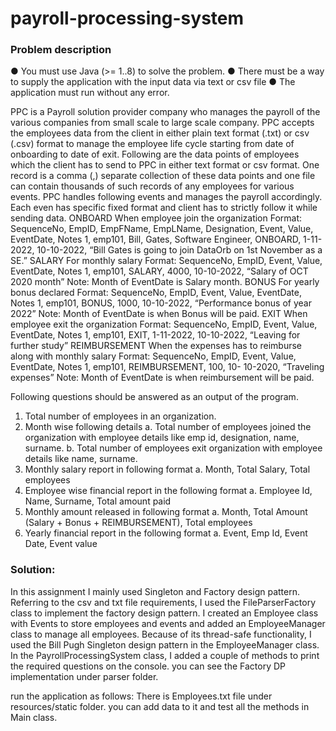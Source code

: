 # payroll-processing-system

### Problem description
● You must use Java (>= 1..8) to solve the problem.
● There must be a way to supply the application with the input data via text or csv file
● The application must run without any error.

PPC is a Payroll solution provider company who manages the payroll of the various companies from
small scale to large scale company.
PPC accepts the employees data from the client in either plain text format (.txt) or csv (.csv) format to
manage the employee life cycle starting from date of onboarding to date of exit.
Following are the data points of employees which the client has to send to PPC in either text format or
csv format. One record is a comma (,) separate collection of these data points and one file can contain
thousands of such records of any employees for various events. PPC handles following events and manages the payroll accordingly. Each even has specific fixed format
and client has to strictly follow it while sending data.
ONBOARD  When employee join the  organization
            Format: SequenceNo, EmpID,
            EmpFName, EmpLName, Designation,
            Event, Value, EventDate, Notes
            1, emp101, Bill, Gates, Software Engineer,
            ONBOARD, 1-11-2022, 10-10-2022, “Bill
            Gates is going to join DataOrb on 1st
            November as a SE.”
SALARY  For monthly salary Format: SequenceNo, EmpID, Event,
            Value, EventDate, Notes
            1, emp101, SALARY, 4000, 10-10-2022,
            “Salary of OCT 2020 month”
            Note: Month of EventDate is Salary  month.
BONUS  For yearly bonus declared Format: SequenceNo, EmpID, Event,
            Value, EventDate, Notes
            1, emp101, BONUS, 1000, 10-10-2022,
            “Performance bonus of year 2022”
            Note: Month of EventDate is when  Bonus will be paid.
EXIT  When employee exit the  organization
      Format: SequenceNo, EmpID, Event, Value, EventDate, Notes
      1, emp101, EXIT, 1-11-2022, 10-10-2022, “Leaving for further study”
REIMBURSEMENT When the expenses has to reimburse along with monthly  salary
                Format: SequenceNo, EmpID, Event, Value, EventDate, Notes
                1, emp101, REIMBURSEMENT, 100, 10- 10-2020, “Traveling expenses”
Note: Month of EventDate is when
reimbursement will be paid.

Following questions should be answered as an output of the program.
1. Total number of employees in an organization.
2. Month wise following details
   a. Total number of employees joined the organization with employee details like emp id,
   designation, name, surname.
   b. Total number of employees exit organization with employee details like name, surname.
3. Monthly salary report in following format
   a. Month, Total Salary, Total employees
4. Employee wise financial report in the following format
   a. Employee Id, Name, Surname, Total amount paid
5. Monthly amount released in following format
   a. Month, Total Amount (Salary + Bonus + REIMBURSEMENT), Total employees
6. Yearly financial report in the following format
   a. Event, Emp Id, Event Date, Event value

### Solution:

In this assignment I mainly used Singleton and Factory design pattern. Referring to the csv and txt file requirements, I used the FileParserFactory class to implement the factory design pattern.
I created an Employee class with Events to store employees and events and added an EmployeeManager class to manage all employees.
Because of its thread-safe functionality, I used the Bill Pugh Singleton design pattern in the EmployeeManager class.
In the PayrollProcessingSystem class, I added a couple of methods to print the required questions on the console.
you can see the Factory DP implementation under parser folder. 

run the application as follows:
There is Employees.txt file under resources/static folder.
you can add data to it and test all the methods in Main class.